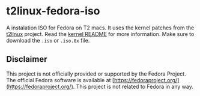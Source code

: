 # t2linux-fedora-iso
A instalation ISO for Fedora on T2 macs. It uses the kernel patches from the [t2linux](https://t2linux.org) project. Read the [kernel README](https://github.com/t2linux/fedora-kernel/) for more information. Make sure to download the `.iso` or `.iso.0x` file.

## Disclaimer
This project is not officially provided or supported by the Fedora Project. The official Fedora software is available at [https://fedoraproject.org/](https://fedoraproject.org/). This project is not related to Fedora in any way.
